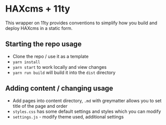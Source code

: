 # HAXcms + 11ty
This wrapper on 11ty provides conventions to simplify how you build and deploy HAXcms in a static form.

## Starting the repo usage
- Clone the repo / use it as a template
- `yarn install`
- `yarn start` to work locally and view changes
- `yarn run build` will build it into the `dist` directory

## Adding content / changing usage
- Add pages into content directory, `.md` with greymatter allows you to set title of the page and order
- `styles.css` has some default settings and styles which you can modify
- `settings.js` - modify theme used, additional settings
